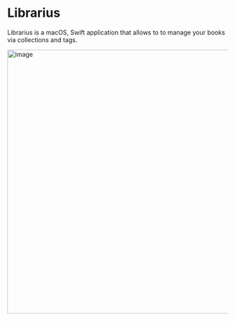 # Librarius
Librarius is a macOS, Swift application that allows to to manage your books via collections and tags.

<img width="601" alt="image" src="https://github.com/user-attachments/assets/e787a8be-0229-441b-b508-7dedd20307a5" />
